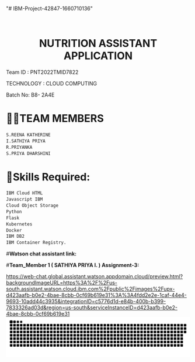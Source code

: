 "# IBM-Project-42847-1660710136" 
<div align="center">


<!-- PROJECT LOGO -->

<br />

  
                   

  </div> 
  
  <div align="center">
  
 # **NUTRITION ASSISTANT APPLICATION**      
   </div> 

Team ID : PNT2022TMID7822 

TECHNOLOGY : CLOUD COMPUTING  





Batch No: B8- 2A4E

# **👩‍👦TEAM MEMBERS**
```html
S.REENA KATHERINE 
I.SATHIYA PRIYA
R.PRIYANKA
S.PRIYA DHARSHINI
```


# **🎯Skills Required:**    
```html
IBM Cloud HTML 
Javascript IBM 
Cloud Object Storage 
Python 
Flask 
Kubernetes 
Docker 
IBM DB2 
IBM Container Registry.
```
#**Watson chat assistant link:**

#**Team_Member 1 ( SATHIYA PRIYA I. ) Assignment-3:**

https://web-chat.global.assistant.watson.appdomain.cloud/preview.html?backgroundImageURL=https%3A%2F%2Fus-south.assistant.watson.cloud.ibm.com%2Fpublic%2Fimages%2Fupx-d423aafb-b0e2-4bae-8cbb-0cf69b619e31%3A%3A4fdd2e2e-1caf-44e4-9693-10add44c3935&integrationID=c5776d1d-e84b-400b-b399-7833326ad03d&region=us-south&serviceInstanceID=d423aafb-b0e2-4bae-8cbb-0cf69b619e31
![Snake animation](https://github.com/gogulkrish/snak-/blob/main/rafaballerini-output/github-contribution-grid-snake.svg)

<!-- MARKDOWN LINKS & IMAGES -->
<!-- https://www.markdownguide.org/basic-syntax/#reference-style-links -->
[contributors-shield]: https://img.shields.io/github/contributors/IBM-EPBL/IBM-Project-35221-1660282887.svg?style=for-the-badge
[contributors-url]:https://github.com/IBM-EPBL/IBM-Project-35221-1660282887/graphs/contributors
[forks-shield]: https://img.shields.io/github/forks/IBM-EPBL/IBM-Project-35221-1660282887.svg?style=for-the-badge
[forks-url]:https://github.com/IBM-EPBL/IBM-Project-35221-1660282887/network/members
[stars-shield]: https://img.shields.io/github/stars/IBM-EPBL/IBM-Project-35221-1660282887.svg?style=for-the-badge
[stars-url]:https://github.com/IBM-EPBL/IBM-Project-35221-1660282887/stargazers
